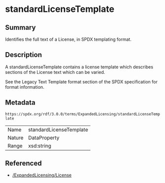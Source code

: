 <!-- Automatically generated by spec-parser v2.3.0 on 2024-07-16T15:00:52.540788+00:00 -->
<!-- SPDX-License-Identifier: Community-Spec-1.0 -->

# standardLicenseTemplate

## Summary

Identifies the full text of a License, in SPDX templating format.


## Description

A standardLicenseTemplate contains a license template which describes sections
of the License text which can be varied.

See the Legacy Text Template format section of the SPDX specification for
format information.


## Metadata

`https://spdx.org/rdf/3.0.0/terms/ExpandedLicensing/standardLicenseTemplate`


| | |
|---|---|
| Name | standardLicenseTemplate |
| Nature | DataProperty |
| Range | xsd:string |




## Referenced

- [/ExpandedLicensing/License](../../ExpandedLicensing/Classes/License.md)

